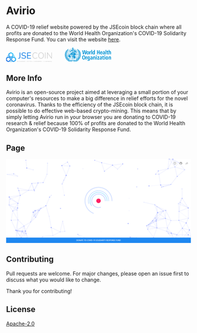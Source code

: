 # Avirio

A COVID-19 relief website powered by the JSEcoin block chain where all profits are donated to the World Health Organization's COVID-19 Solidarity Response Fund. You can visit the website [here](https://iandraves.github.io/Avirio).

<div style="display:inline-block">
    <img src="img/jsecoin.png" width="25%" style="margin-right: 30px; display:inline-block">
    <img src="img/who.png" width="25%" style="display:inline-block">
</div>

## More Info

Avirio is an open-source project aimed at leveraging a small portion of your computer's resources to make a big difference in relief efforts for the novel coronavirus. Thanks to the efficiency of the JSEcoin block chain, it is possible to do effective web-based crypto-mining. This means that by simply letting Avirio run in your browser you are donating to COVID-19 research & relief because 100% of profits are donated to the World Health Organization's COVID-19 Solidarity Response Fund.

## Page

![Screenshot of webpage](img/screenshot.png)

## Contributing
Pull requests are welcome. For major changes, please open an issue first to discuss what you would like to change.

Thank you for contributing!

## License
[Apache-2.0](https://choosealicense.com/licenses/apache-2.0/)